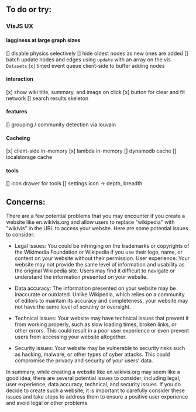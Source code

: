 ## To do or try:

### VisJS UX

#### lagginess at large graph sizes

[] disable physics selectively
[] hide oldest nodes as new ones are added
[] batch update nodes and edges using `update` with an array on the vis `Datasets`
[x] timed event queue client-side to buffer adding nodes

#### interaction

[x] show wiki title, summary, and image on click
[x] button for clear and fit network
[] search results skeleton

#### features

[] grouping / community detection via louvain

#### Cacheing

[x] client-side in-memory
[x] lambda in-memory
[] dynamodb cache
[] localstorage cache

#### tools

[] icon drawer for tools
[] settings icon -> depth, breadth

## Concerns:

There are a few potential problems that you may encounter if you create a website like en.wikivis.org and allow users to replace "wikipedia" with "wikivis" in the URL to access your website. Here are some potential issues to consider:

- Legal issues: You could be infringing on the trademarks or copyrights of the Wikimedia Foundation or Wikipedia if you use their logo, name, or content on your website without their permission.
  User experience: Your website may not provide the same level of information and usability as the original Wikipedia site. Users may find it difficult to navigate or understand the information presented on your website.

- Data accuracy: The information presented on your website may be inaccurate or outdated. Unlike Wikipedia, which relies on a community of editors to maintain its accuracy and completeness, your website may not have the same level of scrutiny or oversight.

- Technical issues: Your website may have technical issues that prevent it from working properly, such as slow loading times, broken links, or other errors. This could result in a poor user experience or even prevent users from accessing your website altogether.

- Security issues: Your website may be vulnerable to security risks such as hacking, malware, or other types of cyber attacks. This could compromise the privacy and security of your users' data.

In summary, while creating a website like en.wikivis.org may seem like a good idea, there are several potential issues to consider, including legal, user experience, data accuracy, technical, and security issues. If you do decide to create such a website, it is important to carefully consider these issues and take steps to address them to ensure a positive user experience and avoid legal or other problems.
